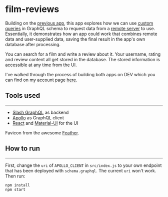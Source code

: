 # film-reviews

Building on the [previous app](https://github.com/selectiveduplicate/graphql-filmquery), this app explores how we can use [custom queries](https://dgraph.io/docs/graphql/custom/directive/#calling-graphql-custom-resolvers) in GraphQL schema to request data from a [remote server](https://play.dgraph.io/) to use. Essentially, it demonstrates how an app could work that combines remote data and user-supplied data, saving the final result in the app's own database after processing.

You can search for a film and write a review about it. Your username, rating and review content all get stored in the database. The stored information is accessible at any time from the UI. 

I've walked through the process of building both apps on DEV which you can find on my account page [here](https://dev.to/selectiveduplicate).

## Tools used
----
* [Slash GraphQL](https://dgraph.io/slash-graphql) as backend
* [Apollo](https://www.apollographql.com/) as GraphQL client
* [React](https://reactjs.org/) and [Material-UI](https://material-ui.com/) for the UI

Favicon from the awesome [Feather](https://feathericons.com/).

## How to run
----
First, change the `uri` of `APOLLO_CLIENT` in `src/index.js` to your own endpoint that has been deployed with `schema.graphql`. The current `uri` won't work. Then run:

```shell
npm install
npm start
```